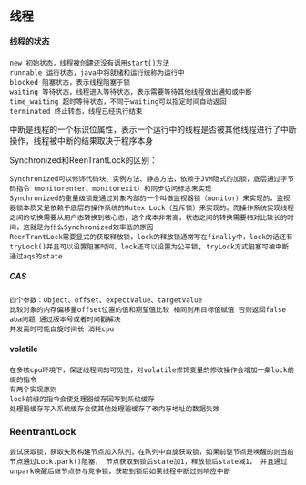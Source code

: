 ## 线程

#### 线程的状态
	new 初始状态，线程被创建还没有调用start()方法
	runnable 运行状态，java中将就绪和运行统称为运行中
	blocked 阻塞状态，表示线程阻塞于锁
	waiting 等待状态，线程进入等待状态，表示需要等待其他线程做出通知或中断
	time_waiting 超时等待状态，不同于waiting可以指定时间自动返回
	terminated 终止转态，线程已经执行结束

中断是线程的一个标识位属性，表示一个运行中的线程是否被其他线程进行了中断操作，线程被中断的结果取决于程序本身

Synchronized和ReenTrantLock的区别：

	Synchronized可以修饰代码块、实例方法、静态方法，依赖于JVM隐式的加锁，底层通过字节码指令（monitorenter、monitorexit）和同步访问标志来实现
	Synchronized的重量级锁是通过对象内部的一个叫做监视器锁（monitor）来实现的，监视器锁本质又是依赖于底层的操作系统的Mutex Lock（互斥锁）来实现的。而操作系统实现线程之间的切换需要从用户态转换到核心态，这个成本非常高，状态之间的转换需要相对比较长的时间，这就是为什么Synchronized效率低的原因
	ReenTrantLock需要显式的获取释放锁，lock的释放锁通常写在finally中，lock的话还有tryLock()并且可以设置阻塞时间，lock还可以设置为公平锁, tryLock方式阻塞可被中断 通过aqs的state
	

##### CAS

	四个参数：Object、offset、expectValue、targetValue
	比较对象的内存偏移量offset位置的值和期望值比较 相同则用目标值赋值 否则返回false
	aba问题 通过版本号或者时间戳解决
	并发高时可能自旋时间长 消耗cpu
	

#### volatile

	在多核cpu环境下，保证线程间的可见性，对volatile修饰变量的修改操作会增加一条lock前缀的指令
	有两个实现原则	
	lock前缀的指令会使处理器缓存回写到系统缓存
	处理器缓存写入系统缓存会使其他处理器缓存了改内存地址的数据失效

### ReentrantLock
	
	尝试获取锁，获取失败构建节点加入队列，在队列中自旋获取锁，如果前驱节点是唤醒的则当前节点通过Lock.park()阻塞， 节点获取到锁后state加1，释放锁后state减1， 并且通过unpark唤醒后继节点参与竞争锁，获取到锁后如果线程中断过则响应中断
